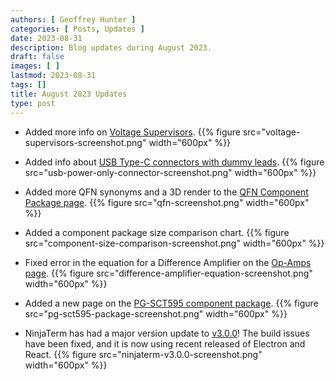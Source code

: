 ```yaml
---
authors: [ Geoffrey Hunter ]
categories: [ Posts, Updates ]
date: 2023-08-31
description: Blog updates during August 2023.
draft: false
images: [ ]
lastmod: 2023-08-31
tags: []
title: August 2023 Updates
type: post
---
```


* Added more info on [Voltage Supervisors](/electronics/components/voltage-supervisors/).
    {{% figure src="voltage-supervisors-screenshot.png" width="600px" %}}

* Added info about [USB Type-C connectors with dummy leads](/electronics/communication-protocols/usb-protocol/usb-charging-and-power-delivery/#connectors).
    {{% figure src="usb-power-only-connector-screenshot.png" width="600px" %}}

* Added more QFN synonyms and a 3D render to the [QFN Component Package page](/pcb-design/component-packages/qfn-component-package/).
    {{% figure src="qfn-screenshot.png" width="600px" %}}

* Added a component package size comparison chart.
    {{% figure src="component-size-comparison-screenshot.png" width="600px" %}}

* Fixed error in the equation for a Difference Amplifier on the [Op-Amps page](/electronics/components/op-amps/#difference-amplifiers).
    {{% figure src="difference-amplifier-equation-screenshot.png" width="600px" %}}

* Added a new page on the [PG-SCT595 component package](/pcb-design/component-packages/pg-sct595-component-package/).
    {{% figure src="pg-sct595-package-screenshot.png" width="600px" %}}

* NinjaTerm has had a major version update to [v3.0.0](https://github.com/gbmhunter/NinjaTerm/releases/tag/v3.1.0)! The build issues have been fixed, and it is now using recent released of Electron and React.
    {{% figure src="ninjaterm-v3.0.0-screenshot.png" width="600px" %}}
